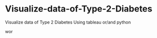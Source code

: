 # Visualize-data-of-Type-2-Diabetes
Visualize data of Type 2 Diabetes Using tableau or/and python

wor
